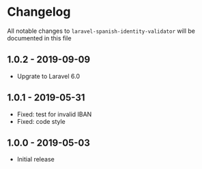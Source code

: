 # Changelog

All notable changes to `laravel-spanish-identity-validator` will be documented in this file


## 1.0.2 - 2019-09-09

- Upgrate to Laravel 6.0


## 1.0.1 - 2019-05-31

- Fixed: test for invalid IBAN
- Fixed: code style


## 1.0.0 - 2019-05-03

- Initial release
